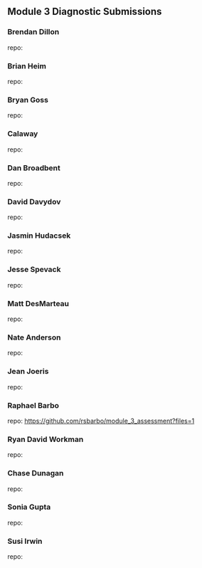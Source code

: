 ## Module 3 Diagnostic Submissions

### Brendan Dillon
repo:

### Brian Heim
repo:

### Bryan Goss
repo:

### Calaway
repo:

### Dan Broadbent
repo:

### David Davydov
repo:

### Jasmin Hudacsek
repo:

### Jesse Spevack
repo:

### Matt DesMarteau
repo:

### Nate Anderson
repo:

### Jean Joeris
repo:

### Raphael Barbo
repo: https://github.com/rsbarbo/module_3_assessment?files=1

### Ryan David Workman
repo:

### Chase Dunagan
repo:

### Sonia Gupta
repo:

### Susi Irwin
repo:
